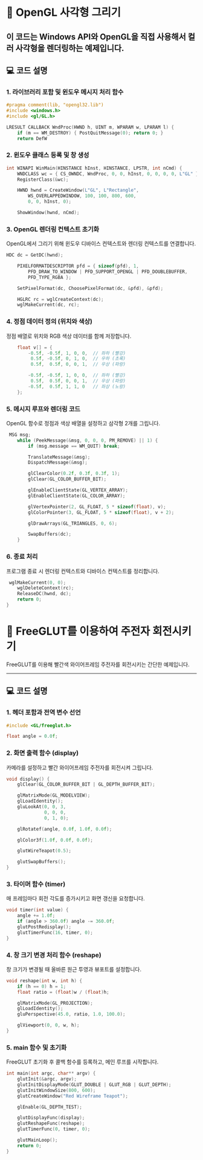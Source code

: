 # 🎨 OpenGL 사각형 그리기

이 코드는 Windows API와 OpenGL을 직접 사용해서 컬러 사각형을 렌더링하는 예제입니다.
---

## 💻 코드 설명

### 1. 라이브러리 포함 및 윈도우 메시지 처리 함수

```cpp
#pragma comment(lib, "opengl32.lib")
#include <windows.h>
#include <gl/GL.h>

LRESULT CALLBACK WndProc(HWND h, UINT m, WPARAM w, LPARAM l) {
    if (m == WM_DESTROY) { PostQuitMessage(0); return 0; }
    return DefW
```
### 2. 윈도우 클래스 등록 및 창 생성

```cpp
int WINAPI WinMain(HINSTANCE hInst, HINSTANCE, LPSTR, int nCmd) {
    WNDCLASS wc = { CS_OWNDC, WndProc, 0, 0, hInst, 0, 0, 0, 0, L"GL" };
    RegisterClass(&wc);

    HWND hwnd = CreateWindow(L"GL", L"Rectangle",
        WS_OVERLAPPEDWINDOW, 100, 100, 800, 600,
        0, 0, hInst, 0);

    ShowWindow(hwnd, nCmd);

```

### 3. OpenGL 렌더링 컨텍스트 초기화
OpenGL에서 그리기 위해 윈도우 디바이스 컨텍스트와 렌더링 컨텍스트를 연결합니다.
```cpp
HDC dc = GetDC(hwnd);

    PIXELFORMATDESCRIPTOR pfd = { sizeof(pfd), 1,
        PFD_DRAW_TO_WINDOW | PFD_SUPPORT_OPENGL | PFD_DOUBLEBUFFER,
        PFD_TYPE_RGBA };

    SetPixelFormat(dc, ChoosePixelFormat(dc, &pfd), &pfd);

    HGLRC rc = wglCreateContext(dc);
    wglMakeCurrent(dc, rc);

```

### 4. 정점 데이터 정의 (위치와 색상)
정점 배열로 위치와 RGB 색상 데이터를 함께 저장합니다.
```cpp
    float v[] = {
        -0.5f, -0.5f, 1, 0, 0,  // 좌하 (빨강)
         0.5f, -0.5f, 0, 1, 0,  // 우하 (초록)
         0.5f,  0.5f, 0, 0, 1,  // 우상 (파랑)

        -0.5f, -0.5f, 1, 0, 0,  // 좌하 (빨강)
         0.5f,  0.5f, 0, 0, 1,  // 우상 (파랑)
        -0.5f,  0.5f, 1, 1, 0   // 좌상 (노랑)
    };

```

### 5. 메시지 루프와 렌더링 코드
OpenGL 함수로 정점과 색상 배열을 설정하고 삼각형 2개를 그립니다.
```cpp
 MSG msg;
    while (PeekMessage(&msg, 0, 0, 0, PM_REMOVE) || 1) {
        if (msg.message == WM_QUIT) break;

        TranslateMessage(&msg);
        DispatchMessage(&msg);

        glClearColor(0.2f, 0.3f, 0.3f, 1);
        glClear(GL_COLOR_BUFFER_BIT);

        glEnableClientState(GL_VERTEX_ARRAY);
        glEnableClientState(GL_COLOR_ARRAY);

        glVertexPointer(2, GL_FLOAT, 5 * sizeof(float), v);
        glColorPointer(3, GL_FLOAT, 5 * sizeof(float), v + 2);

        glDrawArrays(GL_TRIANGLES, 0, 6);

        SwapBuffers(dc);
    }

```

### 6. 종료 처리
프로그램 종료 시 렌더링 컨텍스트와 디바이스 컨텍스트를 정리합니다.
```cpp
 wglMakeCurrent(0, 0);
    wglDeleteContext(rc);
    ReleaseDC(hwnd, dc);
    return 0;
}
```



# 🎨 FreeGLUT를 이용하여 주전자 회전시키기

FreeGLUT를 이용해 빨간색 와이어프레임 주전자를 회전시키는 간단한 예제입니다.

---
## 💻 코드 설명

### 1. 헤더 포함과 전역 변수 선언

```cpp
#include <GL/freeglut.h>

float angle = 0.0f;
```

### 2. 화면 출력 함수 (display)
카메라를 설정하고 빨간 와이어프레임 주전자를 회전시켜 그립니다.
```cpp
void display() {
    glClear(GL_COLOR_BUFFER_BIT | GL_DEPTH_BUFFER_BIT);

    glMatrixMode(GL_MODELVIEW);
    glLoadIdentity();
    gluLookAt(0, 0, 3,  
              0, 0, 0,
              0, 1, 0);  

    glRotatef(angle, 0.0f, 1.0f, 0.0f);

    glColor3f(1.0f, 0.0f, 0.0f);

    glutWireTeapot(0.5);  

    glutSwapBuffers();
}
```
### 3. 타이머 함수 (timer)
매 프레임마다 회전 각도를 증가시키고 화면 갱신을 요청합니다.
```cpp
void timer(int value) {
    angle += 1.0f;
    if (angle > 360.0f) angle -= 360.0f;
    glutPostRedisplay();
    glutTimerFunc(16, timer, 0);
}
```
### 4. 창 크기 변경 처리 함수 (reshape)
창 크기가 변경될 때 올바른 원근 투영과 뷰포트를 설정합니다.
```cpp
void reshape(int w, int h) {
    if (h == 0) h = 1;
    float ratio = (float)w / (float)h;

    glMatrixMode(GL_PROJECTION);
    glLoadIdentity();
    gluPerspective(45.0, ratio, 1.0, 100.0);

    glViewport(0, 0, w, h);
}
```
### 5. main 함수 및 초기화
FreeGLUT 초기화 후 콜백 함수를 등록하고, 메인 루프를 시작합니다.
```cpp
int main(int argc, char** argv) {
    glutInit(&argc, argv);
    glutInitDisplayMode(GLUT_DOUBLE | GLUT_RGB | GLUT_DEPTH);
    glutInitWindowSize(800, 600);
    glutCreateWindow("Red Wireframe Teapot");

    glEnable(GL_DEPTH_TEST);

    glutDisplayFunc(display);
    glutReshapeFunc(reshape);
    glutTimerFunc(0, timer, 0);

    glutMainLoop();
    return 0;
}
```
